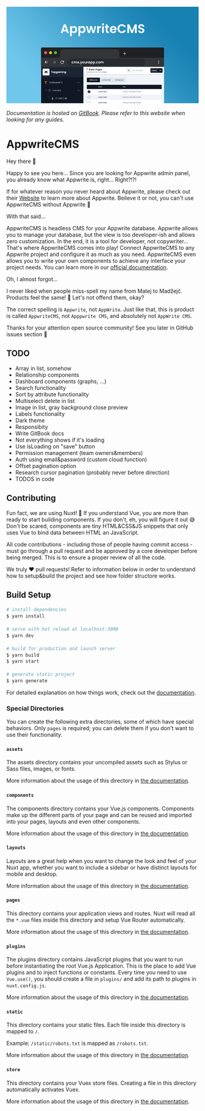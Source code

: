 ![Cover image](/static/cover.png)

_Documentation is hosted on [GitBook](https://meldiron-appwrite.gitbook.io/appwrite-cms/). Please refer to this website when looking for any guides._

# AppwriteCMS

Hey there 👋

Happy to see you here... Since you are looking for Appwrite admin panel, you already know what Appwrite is, right... Right?!?!

If for whatever reason you never heard about Appwrite, please check out their [Website](https://appwrite.io/) to learn more about Appwrite. Believe it or not, you can't use AppwriteCMS without Appwrite 😬

With that said...

AppwriteCMS is headless CMS for your Appwrite database. Appwrite allows you to manage your database, but the view is too developer-ish and allows zero customization. In the end, it is a tool for developer, not copywriter... That's where AppwriteCMS comes into play! Connect AppwriteCMS to any Appwrite project and configure it as much as you need. AppwriteCMS even allows you to write your own components to achieve any interface your project needs. You can learn more in our [official documentation](https://meldiron-appwrite.gitbook.io/appwrite-cms/).

Oh, I almost forgot...

I never liked when people miss-spell my name from Matej to Madžejč. Products feel the same! 🤖 Let's not offend them, okay?

The correct spelling is `Appwrite`, not `AppWrite`. Just like that, this is product is called `AppwriteCMS`, not `Apppwrite CMS`, and absolutely not `AppWrite CMS`.

Thanks for your attention open source community! See you later in GitHub issues section 👋

## TODO

- Array in list, somehow
- Relationship components
- Dashboard components (graphs, ...)
- Search functionality
- Sort by attribute functionality
- Multiselect delete in list
- Image in list, gray background close preview
- Labels functionality
- Dark theme
- Responsibity
- Write GitBook docs
- Not everything shows if it's loading
- Use isLoading on "save" button
- Permission management (team owners&members)
- Auth using email&password (custom cloud function)
- Offset pagination option
- Research cursor pagination (probably never before direction)
- TODOS in code

## Contributing

Fun fact, we are using Nuxt! 🥳 If you understand Vue, you are more than ready to start building components. If you don't, eh, you will figure it out 😅 Don't be scared, components are tiny HTML&CSS&JS snippets that only uses Vue to bind data between HTML an JavaScript.

All code contributions - including those of people having commit access - must go through a pull request and be approved by a core developer before being merged. This is to ensure a proper review of all the code.

We truly ❤️ pull requests! Refer to information below in order to understand how to setup&build the project and see how folder structore works.

## Build Setup

```bash
# install dependencies
$ yarn install

# serve with hot reload at localhost:3000
$ yarn dev

# build for production and launch server
$ yarn build
$ yarn start

# generate static project
$ yarn generate
```

For detailed explanation on how things work, check out the [documentation](https://nuxtjs.org).

### Special Directories

You can create the following extra directories, some of which have special behaviors. Only `pages` is required; you can delete them if you don't want to use their functionality.

#### `assets`

The assets directory contains your uncompiled assets such as Stylus or Sass files, images, or fonts.

More information about the usage of this directory in [the documentation](https://nuxtjs.org/docs/2.x/directory-structure/assets).

#### `components`

The components directory contains your Vue.js components. Components make up the different parts of your page and can be reused and imported into your pages, layouts and even other components.

More information about the usage of this directory in [the documentation](https://nuxtjs.org/docs/2.x/directory-structure/components).

#### `layouts`

Layouts are a great help when you want to change the look and feel of your Nuxt app, whether you want to include a sidebar or have distinct layouts for mobile and desktop.

More information about the usage of this directory in [the documentation](https://nuxtjs.org/docs/2.x/directory-structure/layouts).

#### `pages`

This directory contains your application views and routes. Nuxt will read all the `*.vue` files inside this directory and setup Vue Router automatically.

More information about the usage of this directory in [the documentation](https://nuxtjs.org/docs/2.x/get-started/routing).

#### `plugins`

The plugins directory contains JavaScript plugins that you want to run before instantiating the root Vue.js Application. This is the place to add Vue plugins and to inject functions or constants. Every time you need to use `Vue.use()`, you should create a file in `plugins/` and add its path to plugins in `nuxt.config.js`.

More information about the usage of this directory in [the documentation](https://nuxtjs.org/docs/2.x/directory-structure/plugins).

#### `static`

This directory contains your static files. Each file inside this directory is mapped to `/`.

Example: `/static/robots.txt` is mapped as `/robots.txt`.

More information about the usage of this directory in [the documentation](https://nuxtjs.org/docs/2.x/directory-structure/static).

#### `store`

This directory contains your Vuex store files. Creating a file in this directory automatically activates Vuex.

More information about the usage of this directory in [the documentation](https://nuxtjs.org/docs/2.x/directory-structure/store).
